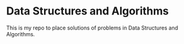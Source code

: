 # Data Structures and Algorithms

This is my repo to place solutions of problems in Data Structures and Algorithms.

